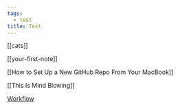 ```yaml
---
tags:
  - test
title: Test
---
```

[[cats]]

[[your-first-note]]


[[How to Set Up a New GitHub Repo From Your MacBook]]

[[This Is Mind Blowing]]

[Workflow](obsidian://open?vault=Jethrault&file=Clippings%2FObsidian%20Jekyll%20workflow)